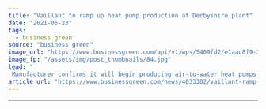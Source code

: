 ```yaml
---
title: "Vaillant to ramp up heat pump production at Derbyshire plant"
date: "2021-06-23"
tags: 
  - business green
source: "business green"
image_url: "https://www.businessgreen.com/api/v1/wps/5409fd2/e1aac8f9-3461-4dd0-95c6-f99d17807830/2/vaillanttoexpandukproductiontoincludeheatpumps-75L-185x114.jpg"
image_fp: "/assets/img/post_thumbnails/84.jpg"
lead: "
 Manufacturer confirms it will begin producing air-to-water heat pumps at flagship UK plant after seeing 'record demand' for the zero emission heating solution ..."
article_url: "https://www.businessgreen.com/news/4033302/vaillant-ramp-heat-pump-production-derbyshire-plant"
---
```


---
